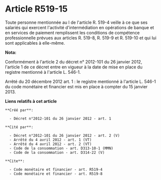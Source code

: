 # Article R519-15

Toute personne mentionnée au I de l'article R. 519-4 veille à ce que ses salariés qui exercent l'activité d'intermédiation en
opérations de banque et en services de paiement remplissent les conditions de compétence professionnelle prévues aux articles
R. 519-8, R. 519-9 et R. 519-10 et qui lui sont applicables à elle-même.

**Nota:**

Conformément à l'article 2 du décret n° 2012-101 du 26 janvier 2012, l'article 1 de ce décret entre en vigueur à la date de
mise en place du registre mentionné à l'article L. 546-1. 

Arrêté du 20 décembre 2012 art. 1 : le registre mentionné à l'article L. 546-1 du code monétaire et financier est  mis en
place  à compter du 15 janvier 2013.

**Liens relatifs à cet article**

	**Créé par**:

	  - Décret n°2012-101 du 26 janvier 2012 - art. 1

	**Cité par**:

	  - Décret n°2012-101 du 26 janvier 2012 - art. 2 (V)
	  - Arrêté du 4 avril 2012 - art. 1 (VT)
	  - Arrêté du 4 avril 2012 - art. 2 (VT)
	  - Code de la consommation - art. D313-10-1 (MMN)
	  - Code de la consommation - art. D314-22 (V)

	**Cite**:

	  - Code monétaire et financier - art. R519-4
	  - Code monétaire et financier - art. R519-8
